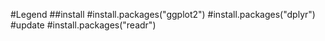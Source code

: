#Legend
##install
#install.packages("ggplot2")
#install.packages("dplyr")
#update
#install.packages("readr")
